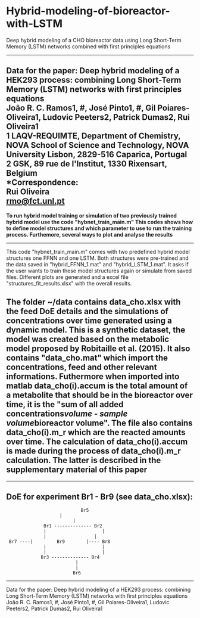 # Hybrid-modeling-of-bioreactor-with-LSTM
Deep hybrid modeling of a CHO bioreactor data using Long Short-Term Memory (LSTM) networks combined with first principles equations

------------------------------------------------------------------------------------------------------------------------------------------------------
 Data for the paper: Deep hybrid modeling of a HEK293 process: combining Long Short-Term Memory (LSTM) networks with first principles equations												
 João R. C. Ramos1, #, José Pinto1, #, Gil Poiares-Oliveira1, Ludovic Peeters2, Patrick Dumas2, Rui Oliveira1																							
 1 LAQV-REQUIMTE, Department of Chemistry, NOVA School of Science and Technology, NOVA University Lisbon, 2829-516 Caparica, Portugal 												
 2 GSK, 89 rue de l'Institut, 1330 Rixensart, Belgium																							
 *Correspondence:												
 Rui Oliveira												
 rmo@fct.unl.pt
------------------------------------------------------------------------------------------------------------------------------------------------------

**To run hybrid model training or simulation of two previously trained hybrid model
use the code "hybnet_train_main.m"
This codes shows how to define model structures and which parameter to use to run the
training process. Furthemore, several ways to plot and analyse the results**

------------------------------------------------------------------------------------------------------------------------------------------------------
 This code "hybnet_train_main.m" comes with two predefined hybrid model structures one FFNN and
 one LSTM. Both structures were pre-trained and the data saved in  "hybrid_FFNN_1.mat"
 and "hybrid_LSTM_1.mat". It asks if the user wants to train these model structures again
 or simulate from saved files. Different plots are generated and a excel file
 "structures_fit_results.xlsx" with the overall results.

 The folder ~/data contains data_cho.xlsx with the feed DoE details and the
 simulations of concentrations over time generated using a dynamic model. 
 This is a synthetic dataset, the model was created based on the metabolic model 
 proposed by Robitaille et al. (2015). It also contains "data_cho.mat"
 which import the concentrations, feed and other relevant informations.
 Futhermore when imported into matlab data_cho(i).accum is the total
 amount of a metabolite that should be in the bioreactor over time, it is
 the "sum of all added concentrations*volume - sample volume*bioreactor volume". The
 file also contains data_cho(i).m_r which are the reacted amounts over
 time. The calculation of data_cho(i).accum is made during the process of
 data_cho(i).m_r calculation. The latter is described in the supplementary
 material of this paper
------------------------------------------------------------------------------------------------------------------------------------------------------

------------------------------------------------------------------------------------------------------------------------------------------------------
 DoE for experiment Br1 - Br9 (see data_cho.xlsx):
------------------------------------------------------------------------------------------------------------------------------------------------------

 			                    Br5		
                        |
 		                     | 
 		          Br1 -------------- Br2		
 		          |		                |
 		          |                  |
     Br7 ----|	       Br9	      |---- Br8
 		          |		                |
 		          |		                |
 		         Br3 -------------- Br4		
 			                  |			
 			                  |			
 			                 Br6					


------------------------------------------------------------------------------------------------------------------------------------------------------


Data for the paper: Deep hybrid modeling of a HEK293 process: combining Long Short-Term Memory (LSTM) networks with first principles equations												
 João R. C. Ramos1, #, José Pinto1, #, Gil Poiares-Oliveira1, Ludovic Peeters2, Patrick Dumas2, Rui Oliveira1																							
 
